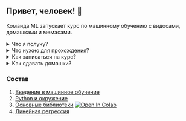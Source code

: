 ## Привет, человек! 🤖

Команда ML запускает курс по машинному обучению с видосами, домашками и мемаcами.

<details>
<summary>Что я получу?</summary>
<p>
  
* Курс проведёт от основ до решения реальной задачи и заложит базу для изучения более сложных тем.
* Из семинара "введение в машинное обучение" ты получшь обзор текущего состояния области машинного обучения, классификацию подходов и алгоритмов от классических до state-of-th-art.
* В ходе курса получишь минимальные навыки программирования на Python и представление о необходимом математическом аппарате.
* Опыт работы с базовыми библитеками, такими как numpy и matplotlib.
* Решишь задачу предсказания цен домов на реальных данных 🔥
* Получишь проверенный предодавателями дистрибутив в своём github <img width="20" src="https://image.flaticon.com/icons/svg/25/25231.svg">

</p>
</details>

<details>
<summary>Что нужно для прохождения?</summary>
<p> 
  
* Курс рассчитан на обычного разработчика, которому интересно погрузиться в Data Science и машинное обучение.
* Курс состоит из четырёх семинаров продолжительностью примерно в полтора-два часа каждый.
* Для успешного прохождения курса нужно выполнить домашние задания, где вам нужно будет самостоятельно реализовать часть алгоритмов. 
* Домашние задания можно выполнять где угодно, не обязательно устанавливать окружение, достаточно просто дописать код в заранее подготовленных ноутбуках в Google Colab, запустить которые можно просто тыкнув на кнопку [![Open In Colab](https://colab.research.google.com/assets/colab-badge.svg)](https://colab.research.google.com/github/mts-machines-learn/ml-course-dec2019/blob/dev/3.%20%D0%9E%D1%81%D0%BD%D0%BE%D0%B2%D0%BD%D1%8B%D0%B5%20%D0%B1%D0%B8%D0%B1%D0%BB%D0%B8%D0%BE%D1%82%D0%B5%D0%BA%D0%B8/Lesson_3.ipynb)

</p>
</details>

<details>
<summary>Как записаться на курс?</summary>
<p>
  
* coming soon

</p>
</details>

<details>
<summary>Как сдавать домашки?</summary>
<p> 
  
* coming soon
  
</p>
</details>

### Состав

1. [Введение в машинное обучение](https://docs.google.com/presentation/d/1YWKiDTNDOX4lxNjyxqV1brSXZOzV-LqRiSsqxCZeRfE/edit?usp=sharing)
2. [Python и окружение](https://github.com/mts-machines-learn/ml-course-dec2019)
3. [Основные библиотеки](./3.%20%D0%9E%D1%81%D0%BD%D0%BE%D0%B2%D0%BD%D1%8B%D0%B5%20%D0%B1%D0%B8%D0%B1%D0%BB%D0%B8%D0%BE%D1%82%D0%B5%D0%BA%D0%B8/Lesson_3.ipynb) [![Open In Colab](https://colab.research.google.com/assets/colab-badge.svg)](https://colab.research.google.com/github/mts-machines-learn/ml-course-dec2019/blob/dev/3.%20%D0%9E%D1%81%D0%BD%D0%BE%D0%B2%D0%BD%D1%8B%D0%B5%20%D0%B1%D0%B8%D0%B1%D0%BB%D0%B8%D0%BE%D1%82%D0%B5%D0%BA%D0%B8/Lesson_3.ipynb)
4. [Линейная регрессия](https://github.com/mts-machines-learn/ml-course-dec2019)
